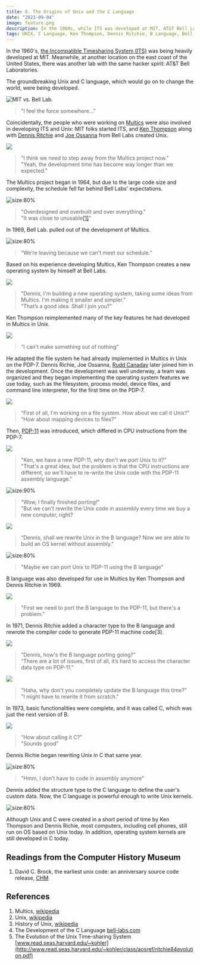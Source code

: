```yaml
---
title: 8. The Origins of Unix and the C Language
date: "2023-09-04"
image: feature.png
description: In the 1960s, while ITS was developed at MIT, AT&T Bell Labs fostered a similar hacker spirit, creating Unix and the C language. Ken Thompson and Dennis Ritchie, transitioning from the Multics project, aimed for simplicity and efficiency, developing Unix on PDP-7 and later porting it to PDP-11. The creation of the C language, evolving from B, allowed Unix to be rewritten in a high-level language, setting a foundational standard for modern computing and operating system development...
tags: UNIX, C Language, Ken Thompson, Dennis Ritchie, B Language, Bell Labs., Multics, PDP-11, 1970s
---
```


In the 1960's, [the Incompatible Timesharing System (ITS)](https://en.wikipedia.org/wiki/Incompatible_Timesharing_System) was being heavily developed at MIT. Meanwhile, at another location on the east coast of the United States, there was another lab with the same hacker spirit: AT\&T Bell Laboratories.

The groundbreaking Unix and C language, which would go on to change the world, were being developed.

![](images/8_2.png "MIT vs. Bell Lab.")
> "I feel the force somewhere…"

Coincidentally, the people who were working on [Multics](https://en.wikipedia.org/wiki/Multics) were also involved in developing ITS and Unix: MIT folks started ITS, and [Ken Thompson](https://en.wikipedia.org/wiki/Ken_Thompson) along with [Dennis Ritchie](https://en.wikipedia.org/wiki/Dennis_Ritchie) and [Joe Ossanna](https://en.wikipedia.org/wiki/Joe_Ossanna) from Bell Labs created Unix.

![](images/8_3.png)
> "I think we need to step away from the Multics project now."\
> "Yeah, the development time has become way longer than we expected."

The Multics project began in 1964, but due to the large code size and complexity, the schedule fell far behind Bell Labs' expectations.

![](images/8_4.png "size:80%")
> "Overdesigned and overbuilt and over everything."\
> "It was close to unusable[&lbrack;1&rbrack;][1]"


In 1969, Bell Lab. pulled out of the development of Multics.

![](images/8_5.png "size:80%")
> “We’re leaving because we can't meet our schedule.”

Based on his experience developing Multics, Ken Thompson creates a new operating system by himself at Bell Labs.

![](images/8_6.png)
> “Dennis, I'm building a new operating system, taking some ideas from Multics. I'm making it smaller and simpler.” \
> “That’s a good idea. Shall I join you?”

Ken Thompson reimplemented many of the key features he had developed in Multics in Unix.

![](images/8_7.png)
> “I can't make something out of nothing”

He adapted the file system he had already implemented in Multics in Unix on the PDP-7. Dennis Richie, Joe Ossanna, [Rudd Canaday](https://en.wikipedia.org/wiki/Rudd_Canaday) later joined him in the development. Once the development was well underway, a team was organized and they began implementing the operating system features we use today, such as the filesystem, process model, device files, and command line interpreter, for the first time on the PDP-7.

![](images/8_8.png)
> “First of all, I'm working on a file system. How about we call it Unix?” \
> “How about mapping devices to files?”

Then, [PDP-11](https://en.wikipedia.org/wiki/PDP-11) was introduced, which differed in CPU instructions from the PDP-7.

![](images/8_9.png)
> "Ken, we have a new PDP-11, why don't we port Unix to it?" \
> "That's a great idea, but the problem is that the CPU instructions are different, so we'll have to re-write the Unix code with the PDP-11 assembly language."

![](images/8_10.png "size:90%")
> “Wow, I finally finished porting!" \
> "But we can't rewrite the Unix code in assembly every time we buy a new computer, right?

![](images/8_11.png)
> “Dennis, shall we rewrite Unix in the B language? Now we are able to build an OS kernel without assembly."

![](images/8_12.png "size:80%")
> "Maybe we can port Unix to PDP-11 using the B language"  

B language was also developed for use in Multics by Ken Thompson and Dennis Ritchie in 1969.

![](images/8_13.png)
> "First we need to port the B language to the PDP-11, but there's a problem."

In 1971, Dennis Ritchie added a character type to the B language and rewrote the compiler code to generate PDP-11 machine code\[3].

![](images/8_14.png)
> “Dennis, how's the B language porting going?” \
> “There are a lot of issues, first of all, it’s hard to access the character data type on PDP-11.”

![](images/8_15.png)
> "Haha, why don't you completely update the B language this time?” \
> "I might have to rewrite it from scratch."

In 1973, basic functionalities were complete, and it was called C, which was just the next version of B.

![](images/8_16.png)
> “How about calling it C?” \
> "Sounds good"

Dennis Richie began rewriting Unix in C that same year.

![](images/8_17.png "size:80%")
> "Hmm, I don't have to code in assembly anymore"

Dennis added the structure type to the C language to define the user's custom data. Now, the C language is powerful enough to write Unix kernels.

![](images/8_18.png "size:80%")

Although Unix and C were created in a short period of time by Ken Thompson and Dennis Richie, most computers, including cell phones, still run on OS based on Unix today. In addition, operating system kernels are still developed in C today.

## Readings from the Computer History Museum
1. David C. Brock, the earliest unix code: an anniversary source code release, [CHM](https://computerhistory.org/blog/the-earliest-unix-code-an-anniversary-source-code-release/)

## References
1. Multics, [wikipedia](https://en.wikipedia.org/wiki/Multics)
2. Unix, [wikipedia](https://en.wikipedia.org/wiki/Unix)
3. History of Unix, [wikipedia](https://en.wikipedia.org/wiki/History\_of\_Unix)
4. The Development of the C Language [bell-labs.com](https://www.bell-labs.com/usr/dmr/www/chist.html)
5. The Evolution of the Unix Time-sharing System [www.read.seas.harvard.edu/~kohler](http://www.read.seas.harvard.edu/~kohler/class/aosref/ritchie84evolution.pdf)

[1]: https://en.wikipedia.org/wiki/Multics "Multics, Wikipedia"
